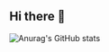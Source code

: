 ## Hi there 👋

![Anurag's GitHub stats](https://github-readme-stats.vercel.app/api?username=meo-young&show_icons=true&theme=radical)
